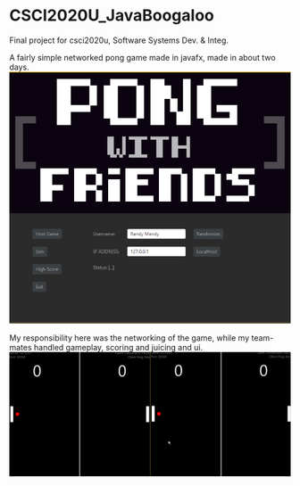 # CSCI2020U_JavaBoogaloo

Final project for csci2020u, Software Systems Dev. & Integ.

A fairly simple networked pong game made in javafx, made in about two days.
![alt text](https://github.com/PalaceDCXVI/CSCI2020U_JavaBoogaloo/blob/master/images/title.png)


My responsibility here was the networking of the game, while my team-mates handled gameplay, scoring and juicing and ui.
![alt text](https://github.com/PalaceDCXVI/CSCI2020U_JavaBoogaloo/blob/master/images/Gameplay.gif)
